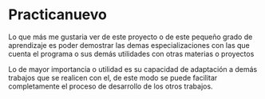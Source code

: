# Practicanuevo

Lo que más me gustaria ver de este proyecto o de este pequeño grado de aprendizaje es poder
demostrar las demas especializaciones con las que cuenta el programa o sus demás utilidades 
con otras materias o proyectos

Lo de mayor importancia o utilidad es su capacidad de adaptación a demás trabajos que se realicen con el, de este modo se puede facilitar completamente el proceso de desarrollo de los otros trabajos.
